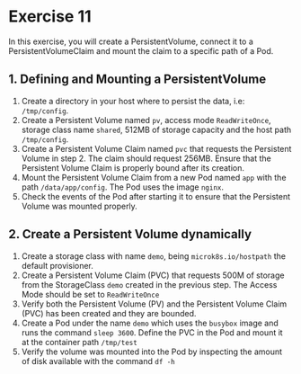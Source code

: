 # Exercise 11

In this exercise, you will create a PersistentVolume, connect it to a PersistentVolumeClaim and mount the claim to a specific path of a Pod.

## 1. Defining and Mounting a PersistentVolume

1. Create a directory in your host where to persist the data, i.e: `/tmp/config`.
2. Create a Persistent Volume named `pv`, access mode `ReadWriteOnce`, storage class name `shared`, 512MB of storage capacity and the host path `/tmp/config`.
3. Create a Persistent Volume Claim named `pvc` that requests the Persistent Volume in step 2. The claim should request 256MB. Ensure that the Persistent Volume Claim is properly bound after its creation.
4. Mount the Persistent Volume Claim from a new Pod named `app` with the path `/data/app/config`. The Pod uses the image `nginx`.
5. Check the events of the Pod after starting it to ensure that the Persistent Volume was mounted properly.

## 2. Create a Persistent Volume dynamically

1. Create a storage class with name `demo`, being `microk8s.io/hostpath` the default provisioner.
2. Create a Persistent Volume Claim (PVC) that requests 500M of storage from the StorageClass `demo` created in the previous step. The Access Mode should be set to `ReadWriteOnce`
3. Verify both the Persistent Volume (PV) and the Persistent Volume Claim (PVC) has been created and they are bounded.
4. Create a Pod under the name `demo` which uses the `busybox` image and runs the command `sleep 3600`. Define the PVC in the Pod and mount it at the container path `/tmp/test`
5. Verify the volume was mounted into the Pod by inspecting the amount of disk available with the command `df -h`
